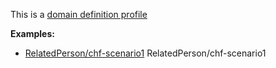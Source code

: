 This is a [domain definition profile](profiles.html#domain-profiles)

**Examples:**

*   [RelatedPerson/chf-scenario1](RelatedPerson-chf-scenario1.html) RelatedPerson/chf-scenario1